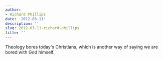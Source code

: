 ```yaml
---
author:
- Richard Phillips
date: '2012-03-11'
description: ''
slug: 2012-03-11-richard-phillips
title: ''
---
```

Theology bores today's Christians, which is another way of saying we are bored with God himself.



